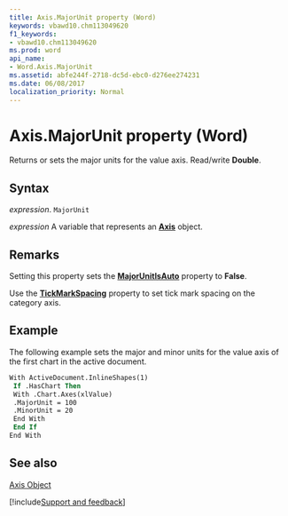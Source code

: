 ```yaml
---
title: Axis.MajorUnit property (Word)
keywords: vbawd10.chm113049620
f1_keywords:
- vbawd10.chm113049620
ms.prod: word
api_name:
- Word.Axis.MajorUnit
ms.assetid: abfe244f-2718-dc5d-ebc0-d276ee274231
ms.date: 06/08/2017
localization_priority: Normal
---
```



# Axis.MajorUnit property (Word)

Returns or sets the major units for the value axis. Read/write  **Double**.


## Syntax

_expression_. `MajorUnit`

_expression_ A variable that represents an **[Axis](Word.Axis.md)** object.


## Remarks

Setting this property sets the  **[MajorUnitIsAuto](Word.Axis.MajorUnitIsAuto.md)** property to **False**.

Use the  **[TickMarkSpacing](Word.Axis.TickMarkSpacing.md)** property to set tick mark spacing on the category axis.


## Example

The following example sets the major and minor units for the value axis of the first chart in the active document.


```vb
With ActiveDocument.InlineShapes(1) 
 If .HasChart Then 
 With .Chart.Axes(xlValue) 
 .MajorUnit = 100 
 .MinorUnit = 20 
 End With 
 End If 
End With
```


## See also


[Axis Object](Word.Axis.md)

[!include[Support and feedback](~/includes/feedback-boilerplate.md)]